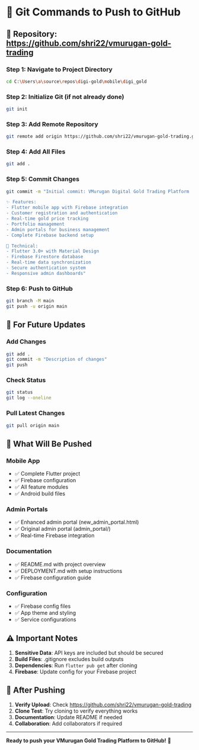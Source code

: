 # 🚀 Git Commands to Push to GitHub

## 📍 Repository: https://github.com/shri22/vmurugan-gold-trading

### **Step 1: Navigate to Project Directory**
```bash
cd C:\Users\a\source\repos\digi-gold\mobile\digi_gold
```

### **Step 2: Initialize Git (if not already done)**
```bash
git init
```

### **Step 3: Add Remote Repository**
```bash
git remote add origin https://github.com/shri22/vmurugan-gold-trading.git
```

### **Step 4: Add All Files**
```bash
git add .
```

### **Step 5: Commit Changes**
```bash
git commit -m "Initial commit: VMurugan Digital Gold Trading Platform

✨ Features:
- Flutter mobile app with Firebase integration
- Customer registration and authentication
- Real-time gold price tracking
- Portfolio management
- Admin portals for business management
- Complete Firebase backend setup

🔧 Technical:
- Flutter 3.0+ with Material Design
- Firebase Firestore database
- Real-time data synchronization
- Secure authentication system
- Responsive admin dashboards"
```

### **Step 6: Push to GitHub**
```bash
git branch -M main
git push -u origin main
```

## 🔄 For Future Updates

### **Add Changes**
```bash
git add .
git commit -m "Description of changes"
git push
```

### **Check Status**
```bash
git status
git log --oneline
```

### **Pull Latest Changes**
```bash
git pull origin main
```

## 🎯 What Will Be Pushed

### **Mobile App**
- ✅ Complete Flutter project
- ✅ Firebase configuration
- ✅ All feature modules
- ✅ Android build files

### **Admin Portals**
- ✅ Enhanced admin portal (new_admin_portal.html)
- ✅ Original admin portal (admin_portal/)
- ✅ Real-time Firebase integration

### **Documentation**
- ✅ README.md with project overview
- ✅ DEPLOYMENT.md with setup instructions
- ✅ Firebase configuration guide

### **Configuration**
- ✅ Firebase config files
- ✅ App theme and styling
- ✅ Service configurations

## ⚠️ Important Notes

1. **Sensitive Data**: API keys are included but should be secured
2. **Build Files**: .gitignore excludes build outputs
3. **Dependencies**: Run `flutter pub get` after cloning
4. **Firebase**: Update config for your Firebase project

## 🎉 After Pushing

1. **Verify Upload**: Check https://github.com/shri22/vmurugan-gold-trading
2. **Clone Test**: Try cloning to verify everything works
3. **Documentation**: Update README if needed
4. **Collaboration**: Add collaborators if required

---

**Ready to push your VMurugan Gold Trading Platform to GitHub!** 🚀
